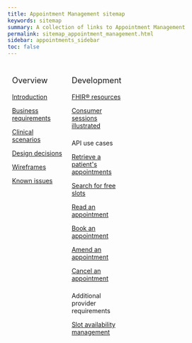 ```yaml
---
title: Appointment Management sitemap
keywords: sitemap
summary: A collection of links to Appointment Management information
permalink: sitemap_appointment_management.html
sidebar: appointments_sidebar
toc: false
---
```

<style>
* {
  box-sizing: border-box;
}

/* Create three equal columns that floats next to each other */
.column {
  float: left;
  width: 33.33%;
  padding: 10px;

}

/* Clear floats after the columns */
.row:after {
  content: "";
  display: table;
  clear: both;
}
</style>

<div class="row">
  <div class="column">
   <p style="font-size:18px">Overview</p>
    	<p><a href="/appointments.html">Introduction</a></p>
    	<p><a href="/appointments_requirements.html">Business requirements</a></p>
    	<p><a href="/appointments_clinical_scenarios.html">Clinical scenarios</a></p>
    	<p><a href="/appointments_design.html">Design decisions</a></p>
	<p><a href="/appointments_wireframes.html">Wireframes</a></p>
    	<p><a href="/appointments_known_issues.html">Known issues</a></p>
  </div>
  <div class="column">
    <p style="font-size:18px">Development</p>
    	<p><a href="/datalibraryappointment.html">FHIR&reg; resources</a></p>
	 <p><a href="/appointments_consumer_sessions.html">Consumer sessions illustrated</a></p>
	<p style="padding-top:8px">API use cases</p>
	<p><a href="/appointments_use_case_retrieve_a_patients_appointments.html">Retrieve a patient's appointments</a></p>
	  <p><a href="/appointments_use_case_search_for_free_slots.html">Search for free slots</a></p>
	  <p><a href="/appointments_use_case_read_an_appointment.html">Read an appointment</a></p>
	  <p><a href="/appointments_use_case_book_an_appointment.html">Book an appointment</a></p>
	  <p><a href="/appointments_use_case_amend_an_appointment.html">Amend an appointment</a></p>
	  <p><a href="/appointments_use_case_cancel_an_appointment.html">Cancel an appointment</a></p>	
	  <p style="padding-top:8px">Additional provider requirements</p>
	  <p><a href="/appointments_slotavailabilitymanagement.html">Slot availability management</a></p>
  </div>
  </div>
